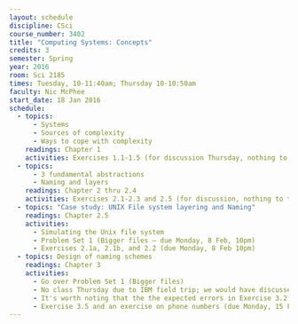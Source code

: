 ```yaml
---
layout: schedule
discipline: CSci
course_number: 3402
title: "Computing Systems: Concepts"
credits: 3
semester: Spring
year: 2016
room: Sci 2185
times: Tuesday, 10-11:40am; Thursday 10-10:50am
faculty: Nic McPhee
start_date: 18 Jan 2016
schedule:
  - topics:
      - Systems
      - Sources of complexity
      - Ways to cope with complexity
    readings: Chapter 1
    activities: Exercises 1.1-1.5 (for discussion Thursday, nothing to turn in)
  - topics:
      - 3 fundamental abstractions
      - Naming and layers
    readings: Chapter 2 thru 2.4
    activities: Exercises 2.1-2.3 and 2.5 (for discussion, nothing to turn in)
  - topics: "Case study: UNIX File system layering and Naming"
    readings: Chapter 2.5
    activities:
      - Simulating the Unix file system
      - Problem Set 1 (Bigger files – due Monday, 8 Feb, 10pm)
      - Exercises 2.1a, 2.1b, and 2.2 (due Monday, 8 Feb 10pm)
  - topics: Design of naming schemes
    readings: Chapter 3
    activities:
      - Go over Problem Set 1 (Bigger files)
      - No class Thursday due to IBM field trip; we would have discussed Section 3.3 (War Stories) if we'd had class.
      - It's worth noting that the the expected errors in Exercise 3.2 don't actually happen in the lab, presumably because of some change in how path names and <span class="code">..</span> are handled.
      - Exercise 3.5 and an exercise on phone numbers (due Monday, 15 Feb 10pm)
---
```

